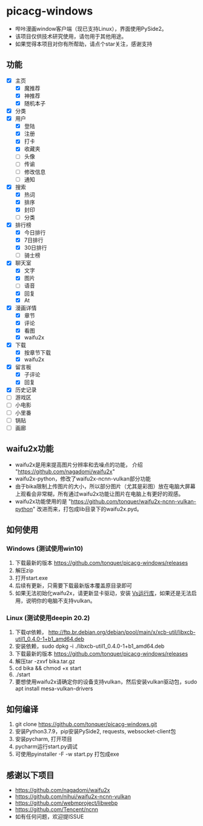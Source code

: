# picacg-windows
- 哔咔漫画window客户端（现已支持Linux），界面使用PySide2。
- 该项目仅供技术研究使用，请勿用于其他用途。
- 如果觉得本项目对你有所帮助，请点个star关注，感谢支持
## 功能
- [x] 主页
  - [x] 魔推荐
  - [x] 神推荐
  - [x] 随机本子
- [x] 分类
- [x] 用户
  - [x] 登陆
  - [x] 注册
  - [x] 打卡
  - [x] 收藏夹
  - [ ] 头像
  - [ ] 传谕
  - [ ] 修改信息
  - [ ] 通知
- [x] 搜索
  - [x] 热词
  - [x] 排序
  - [x] 封印
  - [ ] 分类
- [x] 排行榜
  - [x] 今日排行
  - [x] 7日排行
  - [x] 30日排行
  - [ ] 骑士榜
- [x] 聊天室
  - [x] 文字
  - [x] 图片
  - [ ] 语音
  - [x] 回复
  - [x] At
- [x] 漫画详情
  - [x] 章节
  - [x] 评论
  - [x] 看图
  - [x] waifu2x
- [x] 下载
  - [x] 按章节下载
  - [x] waifu2x
- [x] 留言板
  - [x] 子评论
  - [x] 回复
- [x] 历史记录
- [ ] 游戏区
- [ ] 小电影
- [ ] 小里番
- [ ] 锅贴
- [ ] 画廊

## waifu2x功能
- waifu2x是用来提高图片分辨率和去噪点的功能， 介绍 "https://github.com/nagadomi/waifu2x"
- waifu2x-python，修改了waifu2x-ncnn-vulkan部分功能
- 由于bika限制上传图片的大小，所以部分图片（尤其是彩图）放在电脑大屏幕上观看会非常糊，所有通过waifu2x功能让图片在电脑上有更好的观感。
- waifu2x功能使用的是 "https://github.com/tonquer/waifu2x-ncnn-vulkan-python" 改进而来，打包成lib目录下的waifu2x.pyd。

## 如何使用
  ### Windows (测试使用win10)
  1. 下载最新的版本 https://github.com/tonquer/picacg-windows/releases
  2. 解压zip
  3. 打开start.exe
  4. 后续有更新，只需要下载最新版本覆盖原目录即可
  5. 如果无法初始化waifu2x，请更新显卡驱动，安装 [Vs运行库](https://download.visualstudio.microsoft.com/download/pr/366c0fb9-fe05-4b58-949a-5bc36e50e370/015EDD4E5D36E053B23A01ADB77A2B12444D3FB6ECCEFE23E3A8CD6388616A16/VC_redist.x64.exe)，如果还是无法启用，说明你的电脑不支持vulkan。
  ### Linux (测试使用deepin 20.2)
  1. 下载qt依赖， http://ftp.br.debian.org/debian/pool/main/x/xcb-util/libxcb-util1_0.4.0-1+b1_amd64.deb
  2. 安装依赖，sudo dpkg -i ./libxcb-util1_0.4.0-1+b1_amd64.deb
  3. 下载最新的版本 https://github.com/tonquer/picacg-windows/releases
  4. 解压tar -zxvf bika.tar.gz 
  5. cd bika && chmod +x start
  6. ./start
  7. 要想使用waifu2x请确定你的设备支持vulkan，然后安装vulkan驱动包，sudo apt install mesa-vulkan-drivers

## 如何编译
1. git clone https://github.com/tonquer/picacg-windows.git
2. 安装Python3.7.9，pip安装PySide2, requests, websocket-client包
3. 安装pycharm, 打开项目
4. pycharm运行start.py调试
5. 可使用pyinstaller -F -w start.py 打包成exe

## 感谢以下项目
- https://github.com/nagadomi/waifu2x
- https://github.com/nihui/waifu2x-ncnn-vulkan
- https://github.com/webmproject/libwebp
- https://github.com/Tencent/ncnn
- 如有任何问题，欢迎提ISSUE
